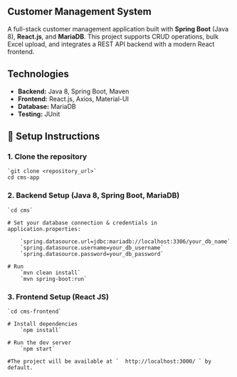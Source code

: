 ## Customer Management System

A full-stack customer management application built with **Spring Boot** (Java 8), **React.js**, and **MariaDB**. This project supports CRUD operations, bulk Excel upload, and integrates a REST API backend with a modern React frontend.


## Technologies

- **Backend:** Java 8, Spring Boot, Maven  
- **Frontend:** React.js, Axios, Material-UI  
- **Database:** MariaDB  
- **Testing:** JUnit  


## 🚀 Setup Instructions

### 1. Clone the repository
    `git clone <repository_url>`
    cd cms-app

### 2. Backend Setup (Java 8, Spring Boot, MariaDB)
    `cd cms`

    # Set your database connection & credentials in application.properties:

        `spring.datasource.url=jdbc:mariadb://localhost:3306/your_db_name`
        `spring.datasource.username=your_db_username`
        `spring.datasource.password=your_db_password`

    # Run
        `mvn clean install`
        `mvn spring-boot:run`


### 3. Frontend Setup (React JS)

    `cd cms-frontend`

    # Install dependencies
        `npm install`

    # Run the dev server
        `npm start`

    #The project will be available at `  http://localhost:3000/ ` by default.
